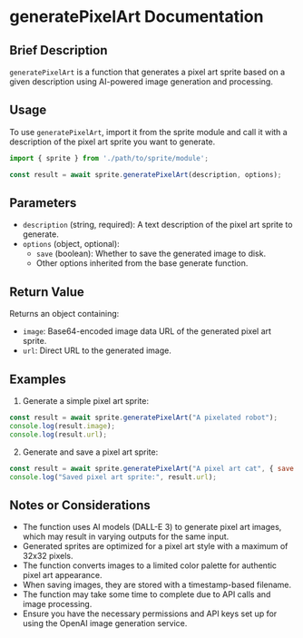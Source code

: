 # generatePixelArt Documentation

## Brief Description
`generatePixelArt` is a function that generates a pixel art sprite based on a given description using AI-powered image generation and processing.

## Usage
To use `generatePixelArt`, import it from the sprite module and call it with a description of the pixel art sprite you want to generate.

```javascript
import { sprite } from './path/to/sprite/module';

const result = await sprite.generatePixelArt(description, options);
```

## Parameters
- `description` (string, required): A text description of the pixel art sprite to generate.
- `options` (object, optional):
  - `save` (boolean): Whether to save the generated image to disk.
  - Other options inherited from the base generate function.

## Return Value
Returns an object containing:
- `image`: Base64-encoded image data URL of the generated pixel art sprite.
- `url`: Direct URL to the generated image.

## Examples

1. Generate a simple pixel art sprite:
```javascript
const result = await sprite.generatePixelArt("A pixelated robot");
console.log(result.image);
console.log(result.url);
```

2. Generate and save a pixel art sprite:
```javascript
const result = await sprite.generatePixelArt("A pixel art cat", { save: true });
console.log("Saved pixel art sprite:", result.url);
```

## Notes or Considerations
- The function uses AI models (DALL-E 3) to generate pixel art images, which may result in varying outputs for the same input.
- Generated sprites are optimized for a pixel art style with a maximum of 32x32 pixels.
- The function converts images to a limited color palette for authentic pixel art appearance.
- When saving images, they are stored with a timestamp-based filename.
- The function may take some time to complete due to API calls and image processing.
- Ensure you have the necessary permissions and API keys set up for using the OpenAI image generation service.